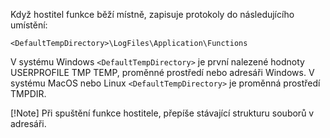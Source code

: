 Když hostitel funkce běží místně, zapisuje protokoly do následujícího umístění:

```
<DefaultTempDirectory>\LogFiles\Application\Functions
```

V systému Windows `<DefaultTempDirectory>` je první nalezené hodnoty USERPROFILE TMP TEMP, proměnné prostředí nebo adresáři Windows.
V systému MacOS nebo Linux `<DefaultTempDirectory>` je proměnná prostředí TMPDIR.

[!Note]
Při spuštění funkce hostitele, přepíše stávající strukturu souborů v adresáři.
